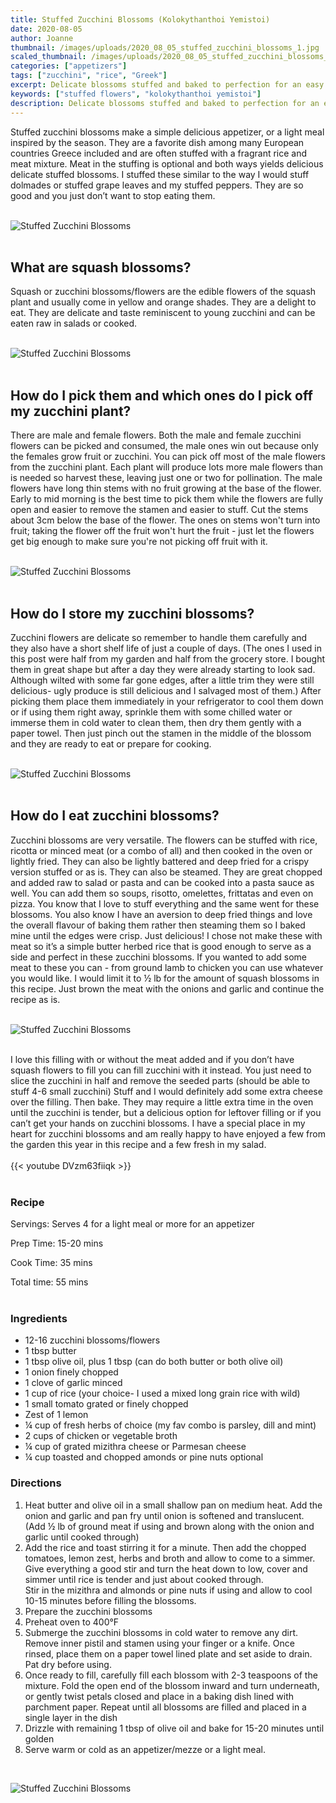 ```yaml
---
title: Stuffed Zucchini Blossoms (Kolokythanthoi Yemistoi)
date: 2020-08-05
author: Joanne
thumbnail: /images/uploads/2020_08_05_stuffed_zucchini_blossoms_1.jpg
scaled_thumbnail: /images/uploads/2020_08_05_stuffed_zucchini_blossoms_0.jpg
categories: ["appetizers"]
tags: ["zucchini", "rice", "Greek"]
excerpt: Delicate blossoms stuffed and baked to perfection for an easy seasonal mezze 
keywords: ["stuffed flowers", "kolokythanthoi yemistoi"]
description: Delicate blossoms stuffed and baked to perfection for an easy seasonal mezze also known as kolokythanthoi yemistoi
---
```


Stuffed zucchini blossoms make a simple delicious appetizer, or a light meal inspired by the season. They are a favorite dish among many European countries Greece included and are often stuffed with a fragrant rice and meat mixture. Meat in the stuffing is optional and both ways yields delicious delicate stuffed blossoms. I stuffed these similar to the way I would stuff dolmades or stuffed grape leaves and my stuffed peppers. They are so good and you just don’t want to stop eating them. 
</br>
</br>

![Stuffed Zucchini Blossoms](/images/uploads/2020_08_05_stuffed_zucchini_blossoms_2.jpg)
</br>
</br>

## What are squash blossoms? 
Squash or zucchini blossoms/flowers are the edible flowers of the squash plant and usually come in yellow and orange shades. They are a delight to eat. They are delicate and taste reminiscent to young zucchini and can be eaten raw in salads or cooked. 
</br>
</br>

![Stuffed Zucchini Blossoms](/images/uploads/2020_08_05_stuffed_zucchini_blossoms_3.jpg)
</br>
</br>

## How do I pick them and which ones do I pick off my zucchini plant? 
There are male and female flowers. Both the male and female zucchini flowers can be picked and consumed, the male ones win out because only the females grow fruit or zucchini. You can pick off most of the male flowers from the zucchini plant. Each plant will produce lots more male flowers than is needed so harvest these, leaving just one or two for pollination. The male flowers have long thin stems with no fruit growing at the base of the flower. Early to mid morning is the best time to pick them while the flowers are fully open and easier to remove the stamen and easier to stuff. Cut the stems about 3cm below the base of the flower. The ones on stems won't turn into fruit; taking the flower off the fruit won't hurt the fruit - just let the flowers get big enough to make sure you're not picking off fruit with it.
</br>
</br>

![Stuffed Zucchini Blossoms](/images/uploads/2020_08_05_stuffed_zucchini_blossoms_4.jpg)
</br>
</br>

## How do I store my zucchini blossoms? 
Zucchini flowers are delicate so remember to handle them carefully and they also have a short shelf life of just a couple of days. (The ones I used in this post were half from my garden and half from the grocery store. I bought them in great shape but after a day they were already starting to look sad. Although wilted with some far gone edges, after a little trim they were still delicious-  ugly produce is still delicious and I salvaged most of them.) After picking them place them immediately in your refrigerator to cool them down or if using them right away, sprinkle them with some chilled water or immerse them in cold water to clean them, then dry them gently with a paper towel. Then just pinch out the stamen in the middle of the blossom and they are ready to eat or prepare for cooking. 
</br>
</br>

![Stuffed Zucchini Blossoms](/images/uploads/2020_08_05_stuffed_zucchini_blossoms_5.jpg)
</br>
</br>

## How do I eat zucchini blossoms? 
Zucchini blossoms are very versatile. The flowers can be stuffed with rice, ricotta or minced meat (or a combo of all) and then cooked in the oven or lightly fried. They can also be lightly battered and deep fried for a crispy version stuffed or as is. They can also be steamed. They are great chopped and added raw to salad or pasta and can be cooked into a pasta sauce as well. You can add them so soups, risotto, omelettes, frittatas and even on pizza. You know that I love to stuff everything and the same went for these blossoms. You also know I have an aversion to deep fried things and love the overall flavour of baking them rather then steaming them so I baked mine until the edges  were crisp. Just delicious! I chose not make these with meat so it’s a simple butter herbed rice that is good enough to serve as a side and perfect in these zucchini blossoms.  If you wanted to add some meat to these you can - from ground lamb to chicken you can use whatever you would like. I would  limit it to &frac12; lb for the amount of squash blossoms in this recipe. Just brown the meat with the onions and garlic and continue the recipe as is. 
</br>
</br>

![Stuffed Zucchini Blossoms](/images/uploads/2020_08_05_stuffed_zucchini_blossoms_6.jpg)
</br>
</br>

I love this filling with or without the meat added and if you don’t have squash flowers to fill you can fill zucchini with it instead.  You just need to slice the zucchini in half and remove the seeded parts (should be able to stuff 4-6 small zucchini) Stuff and I would definitely add some extra cheese over the filling. Then bake. They may require a little extra time in the oven until the zucchini is tender, but a delicious option for leftover filling or if you can’t get your hands on zucchini blossoms. I have a special place in my heart for zucchini blossoms and am really happy to have enjoyed a few from the garden this year in this recipe and a few fresh in my salad. 
</br>
</br>
{{< youtube DVzm63fiiqk >}}
</br>
</br>


### Recipe

Servings: <span itemprop="recipeYield">Serves 4 for a light meal or more for an appetizer 

Prep Time: <meta itemprop="prepTime" content="PT20M">15-20 mins  

Cook Time: <meta itemprop="cookTime" content="PT35M">35 mins

Total time: 55 mins
</br>
</br>

### Ingredients

* <span itemprop="recipeIngredient">12-16 zucchini blossoms/flowers </span>
* <span itemprop="recipeIngredient">1 tbsp butter </span>
* <span itemprop="recipeIngredient">1 tbsp olive oil, plus 1 tbsp  (can do both butter or both olive oil) </span>
* <span itemprop="recipeIngredient">1 onion finely chopped </span>
* <span itemprop="recipeIngredient">1 clove of garlic minced </span>
* <span itemprop="recipeIngredient">1 cup of rice (your choice- I used a mixed long grain rice with wild) </span>
* <span itemprop="recipeIngredient">1 small tomato grated or finely chopped </span>
* <span itemprop="recipeIngredient">Zest of 1 lemon </span>
* <span itemprop="recipeIngredient">&frac14; cup of fresh herbs of choice (my fav combo is parsley, dill and mint) </span>
* <span itemprop="recipeIngredient">2 cups of chicken or vegetable broth </span>
* <span itemprop="recipeIngredient">&frac14; cup of grated mizithra cheese or Parmesan cheese </span>
* <span itemprop="recipeIngredient">&frac14; cup toasted and chopped amonds or pine nuts optional </span>


### Directions

1. Heat butter and olive oil in a small shallow pan on medium heat. Add the onion and garlic and pan fry until onion is softened and translucent.  (Add &frac12; lb of ground meat if using and brown along with the onion and garlic until cooked through) 
1. Add the rice and toast stirring it for a minute. Then add the chopped tomatoes, lemon zest, herbs and broth and allow to come to a simmer. Give everything a good stir and turn the heat down to low, cover and simmer until rice is tender and just about cooked through.  
Stir in the mizithra and almonds or pine nuts if using and allow to cool 10-15 minutes before filling the blossoms. 
1. Prepare the zucchini blossoms
1. Preheat oven to 400°F 
2. Submerge the zucchini blossoms in cold water to remove any dirt. Remove inner pistil and stamen using your finger or a knife. Once rinsed, place them on a paper towel lined plate and set aside to drain. Pat dry before using.
3. Once ready to fill, carefully fill each blossom with 2-3 teaspoons of the mixture. Fold the open end of the blossom inward and turn underneath, or gently twist petals closed and place in a baking dish lined with parchment paper. Repeat until all blossoms are filled and placed  in a single layer in the dish 
4. Drizzle with remaining 1 tbsp of olive oil and bake for 15-20 minutes until golden 
5. Serve warm or cold as an appetizer/mezze or a light meal. 

</br>

![Stuffed Zucchini Blossoms](/images/uploads/2020_08_05_stuffed_zucchini_blossoms_7.jpg)